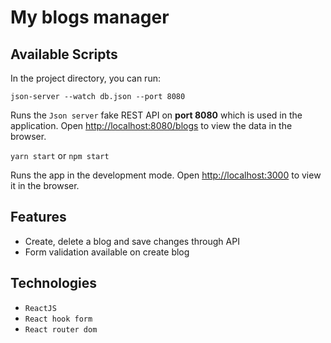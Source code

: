 # My blogs manager

## Available Scripts

In the project directory, you can run:

`json-server --watch db.json --port 8080`

Runs the `Json server` fake REST API on **port 8080** which is used in the application.
Open <http://localhost:8080/blogs> to view the data in the browser.

`yarn start` or `npm start`

Runs the app in the development mode.
Open <http://localhost:3000> to view it in the browser.

## Features

- Create, delete a blog and save changes through API
- Form validation available on create blog

## Technologies

- `ReactJS`
- `React hook form`
- `React router dom`
